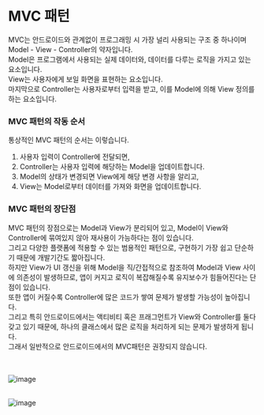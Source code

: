 # MVC 패턴
MVC는 안드로이드와 관계없이 프로그래밍 시 가장 널리 사용되는 구조 중 하나이며 Model - View - Controller의 약자입니다.<br>
Model은 프로그램에서 사용되는 실제 데이터와, 데이터를 다루는 로직을 가지고 있는 요소입니다.<br>
View는 사용자에게 보일 화면을 표현하는 요소입니다.<br>
마지막으로 Controller는 사용자로부터 입력을 받고, 이를 Model에 의해 View 정의를 하는 요소입니다.

### MVC 패턴의 작동 순서
통상적인 MVC 패턴의 순서는 이렇습니다.
1. 사용자 입력이 Controller에 전달되면,
2. Controller는 사용자 입력에 해당하는 Model을 업데이트합니다.
3. Model의 상태가 변경되면 View에게 해당 변경 사항을 알리고,
4. View는 Model로부터 데이터를 가져와 화면을 업데이트합니다.

### MVC 패턴의 장단점
MVC 패턴의 장점으로는 Model과 View가 분리되어 있고, Model이 View와 Controller에 묶여있지 않아 재사용이 가능하다는 점이 있습니다.<br>
그리고 다양한 플랫폼에 적용할 수 있는 범용적인 패턴으로, 구현하기 가장 쉽고 단순하기 때문에 개발기간도 짧아집니다.<br>
하지만 View가 UI 갱신을 위해 Model을 직/간접적으로 참조하여 Model과 View 사이에 의존성이 발생하므로, 앱이 커지고 로직이 복잡해질수록 유지보수가 힘들어진다는 단점이 있습니다.<br>
또한 앱이 커질수록 Controller에 많은 코드가 쌓여 문제가 발생할 가능성이 높아집니다.<br>
그리고 특히 안드로이드에서는 액티비티 혹은 프래그먼트가 View와 Controller를 둘다 갖고 있기 때문에, 하나의 클래스에서 많은 로직을 처리하게 되는 문제가 발생하게 됩니다.<br>
그래서 일반적으로 안드로이드에서의 MVC패턴은 권장되지 않습니다.
<br>
<br>
<br>

![image](https://github.com/sdhong0609/tech-interview-study/assets/78577085/1033d43e-25c1-4049-af61-401fca7bb800)
<br>
<br>

![image](https://github.com/sdhong0609/tech-interview-study/assets/78577085/e1077a0e-9310-4cf4-87fd-48d9f60c7167)


